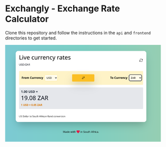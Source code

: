 # Exchangly - Exchange Rate Calculator

Clone this repository and follow the instructions in the `api` and `frontend` directories to get started.

![](frontend/documentations/app.png)

